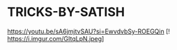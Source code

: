 # TRICKS-BY-SATISH
https://youtu.be/sA6jmjtvSAU?si=EwvdvbSy-ROEGQin
[! https://i.imgur.com/GItqLpN.jpeg]
